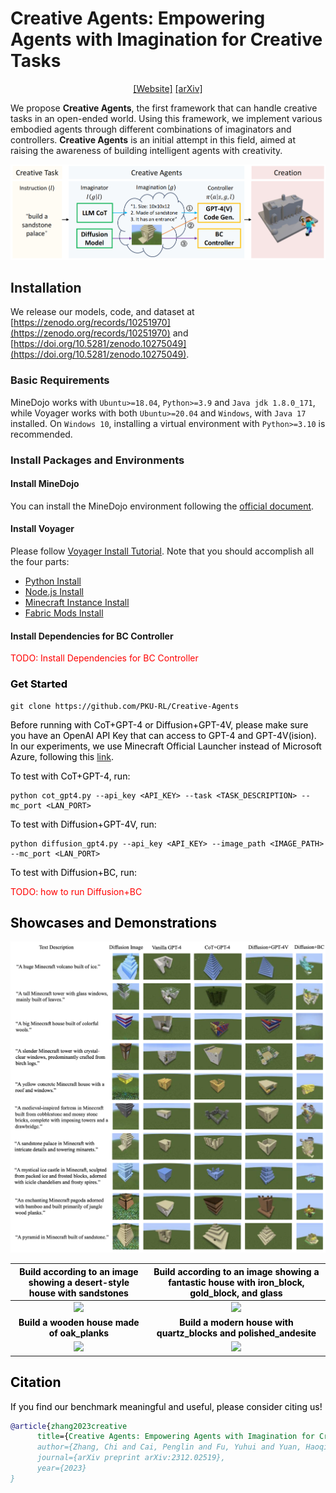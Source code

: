 # Creative Agents: Empowering Agents with Imagination for Creative Tasks

<div align="center">

[[Website]](https://sites.google.com/view/creative-agents) 
[[arXiv]](https://arxiv.org/abs/2312.02519)

</div>

We propose **Creative Agents**, the first framework that can handle creative tasks in an open-ended world. Using this framework, we implement various embodied agents through different combinations of imaginators and controllers. **Creative Agents** is an initial attempt in this field, aimed at raising the awareness of building intelligent agents with creativity.

![](figs/pipeline.png)

## Installation

We release our models, code, and dataset at [https://zenodo.org/records/10251970](https://zenodo.org/records/10251970) and [https://doi.org/10.5281/zenodo.10275049](https://doi.org/10.5281/zenodo.10275049).

### Basic Requirements

MineDojo works with ```Ubuntu>=18.04```, ```Python>=3.9``` and ```Java jdk 1.8.0_171```, while Voyager works with both ```Ubuntu>=20.04``` and ```Windows```, with ```Java 17``` installed. On ```Windows 10```, installing a virtual environment with ```Python>=3.10``` is recommended.

### Install Packages and Environments

#### Install MineDojo
You can install the MineDojo environment following the [official document](https://docs.minedojo.org/sections/getting_started/install.html#prerequisites). 

#### Install Voyager
Please follow [Voyager Install Tutorial](https://github.com/MineDojo/Voyager). Note that you should accomplish all the four parts:
- [Python Install](https://github.com/MineDojo/Voyager#python-install)
- [Node.js Install](https://github.com/MineDojo/Voyager#nodejs-install)
- [Minecraft Instance Install](https://github.com/MineDojo/Voyager#minecraft-instance-install)
- [Fabric Mods Install](https://github.com/MineDojo/Voyager#fabric-mods-install)


#### Install Dependencies for BC Controller

</font> <font color=Red> TODO: Install Dependencies for BC Controller </font> <font color=Black>

### Get Started

```
git clone https://github.com/PKU-RL/Creative-Agents
```

Before running with CoT+GPT-4 or Diffusion+GPT-4V, please make sure you have an OpenAI API Key that can access to GPT-4 and GPT-4V(ision).
In our experiments, we use Minecraft Official Launcher instead of Microsoft Azure, following this [link](https://github.com/MineDojo/Voyager/blob/main/installation/minecraft_instance_install.md#option-2-minecraft-official-launcher).

To test with CoT+GPT-4, run:
```
python cot_gpt4.py --api_key <API_KEY> --task <TASK_DESCRIPTION> --mc_port <LAN_PORT>
```

To test with Diffusion+GPT-4V, run:
```
python diffusion_gpt4.py --api_key <API_KEY> --image_path <IMAGE_PATH> --mc_port <LAN_PORT>
```

To test with Diffusion+BC, run:

</font> <font color=Red> TODO: how to run Diffusion+BC </font> <font color=Black>

## Showcases and Demonstrations

![](figs/showcase.png)


| Build according to an image showing a desert-style house with sandstones | Build according to an image showing a fantastic house with iron_block, gold_block, and glass |
|:------------------------------------------------------------------------:|:--------------------------------------------------------------------------------------------:|
|           <img src="figs/demo_4.gif" width="366" a="demo_4"/>            |                     <img src="figs/demo_6.gif" width="366" a="demo_6"/>                      |
|               **Build a wooden house made of oak_planks**                |              **Build a modern house with quartz_blocks and polished_andesite**               |
|           <img src="figs/demo_7.gif" width="366" a="demo_7"/>            |                     <img src="figs/demo_8.gif" width="366" a="demo_8"/>                      |


## Citation
If you find our benchmark meaningful and useful, please consider citing us!
```bibtex
@article{zhang2023creative
      title={Creative Agents: Empowering Agents with Imagination for Creative Tasks},
      author={Zhang, Chi and Cai, Penglin and Fu, Yuhui and Yuan, Haoqi and Lu, Zongqing},
      journal={arXiv preprint arXiv:2312.02519},
      year={2023}
}
```
